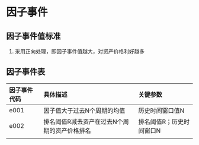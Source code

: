# 因子事件

## 因子事件值标准

1. 采用正向处理，即因子事件值越大，对资产价格利好越多

## 因子事件表

| 因子事件代码 | 具体描述 | 关键参数 |
| :--- | :--- | :--- |
| e001 | 因子值大于过去N个周期的均值 | 历史时间窗口值N |
| e002 | 排名阈值R减去资产在过去N个周期的资产价格排名 | 排名阈值R；历史时间窗口N |
|  |  |  |




